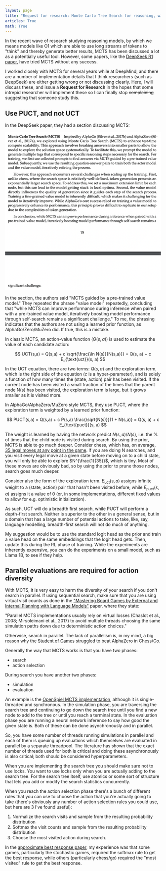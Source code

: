 ```yaml
---
layout: page
title: "Request for research: Monte Carlo Tree Search for reasoning, with PUCT"
articles: True
math: True
---
```


In the recent wave of research studying reasoning models, by which we means models like O1 which are able to use long streams of tokens to "think" and thereby generate better results, MCTS has been discussed a lot as a potentially useful tool. However, some papers, like the [DeepSeek R1 paper](https://github.com/deepseek-ai/DeepSeek-R1/blob/main/DeepSeek_R1.pdf), have tried MCTS without any success.

I worked closely with MCTS for several years while at DeepMind, and there are a number of implementation details that I think researchers (such as DeepSeek) are either getting wrong or not discussing clearly. Here, I will discuss these, and issue a **Request for Research** in the hopes that some intrepid researcher will implement these so I can finally stop ~~complaining~~ suggesting that someone study this.

## Use PUCT, and not UCT

In the DeepSeek paper, they had a section discussing MCTS:

 ![DeepSeek discussion of MCTS](/static/images/deepseek-r1-mcts.png)

 In the section, the authors said "MCTS guided by a pre-trained value model." They repeated the phrase "value model" repeatedly, concluding that "while MCTS can improve performance during inference when paired with a pre-trained value model, iteratively boosting model performance through self-search remains a significant challenge." To me, the phrasing indicates that the authors are not using a learned prior function, as AlphaGo/Zero/MuZero did. If true, this is a mistake.

 In classic MCTS, an action-value function ($Q(s, a)$) is used to estimate the value of each candidate action:

$$
UCT(s,a) = Q(s,a) + c \sqrt{\frac{\ln N(s)}{N(s,a)}} = Q(s, a) + c E_{\text{uct}}(s, a)
$$

 In the UCT equation, there are two terms: $Q(s, a)$ and the exploration term, which is the right side of the equation ($c$ is a hyper-parameter), and is solely a function of how many times the (state, action) pair has been visited. If the current node has been visited a small fraction of the times that the parent node N(s) has been visited, the exploration term is large, but it grows smaller as it is visited more.

In AlphaGo/AlphaZero/MuZero style MCTS, they use PUCT, where the exploration term is weighted by a learned prior function:

$$
PUCT(s,a) = Q(s,a) + c P(s,a) \frac{\sqrt{N(s)}}{1 + N(s,a)} = Q(s, a) + c E_{\text{puct}}(s, a)
$$

The weight is learned by having the network predict $N(s, a)/N(s)$, i.e. the % of times that the child node is visited during search.
By using the prior, MCTS is able to go much deeper. Consider chess, which has, on average,
[35 legal moves at any point in the game](https://en.wikipedia.org/wiki/Branching_factor). If you are doing N searches, and you visit
every legal move at a given state before moving on to a child state, you will only be able to explore $N^{\frac{1}{35}}$, which is tiny.
Most of these moves are obviously bad, so by using the prior to prune those nodes, search goes much deeper.

Consider also the form of the exploration term. $E_{\text{uct}}(s, a)$ assigns infinite weight to a (state, action) pair that hasn't been visited before,
while $E_{\text{puct}}(s, a)$ assigns it a value of 0 (or, in some implementations, different fixed values to allow for e.g. optimistic initialization).

As such, UCT will do a breadth first search, while PUCT will perform a depth-first search. Neither is superior to the other in a general sense, but in a domain
that has a large number of potential actions to take, like, say, language modelling, breadth-first search will not do much of anything.

My suggestion would be to use the standard logit head as the prior and train a value head on the same embeddings that the logit head gets.
Then, update this during the RL phase of training. While the experiments are inherently expensive, you can do the experiments on a small model, such as Llama 1B,
to see if they help.

## Parallel evaluations are required for action diversity

With MCTS, it is very easy to harm the diversity of your search if you don't search in parallel.
If using sequential search, make sure that you are using virtual visit counts as done in the ["Mastering Board Games by External and Internal Planning with Language Models"](https://deepmind.google/research/publications/139455/) paper, where they state:

"Parallel MCTS implementations usually rely on virtual losses (Chaslot et al., 2008; Mirsoleimani et al., 2017) to avoid multiple threads choosing
the same simulation paths down due to deterministic action choices."

Otherwise, search in parallel. The lack of parallelism is, in my mind, a big reason why the [Student of Games](https://arxiv.org/abs/2112.03178) struggled to beat AlphaZero in Chess/Go.

Generally the way that MCTS works is that you have two phases:

- search
- action selection

During search you have another two phases:

- simulation
- evaluation

An example is the [OpenSpiel MCTS implementation](https://github.com/google-deepmind/open_spiel/blob/master/open_spiel/algorithms/mcts.cc#L351),
although it is single-threaded and synchronous. In the simulation phase, you are
traversing the search tree and continuing to go down the search tree until you
 find a new node to add to the tree or until you reach a terminal state. In the
  evaluation phase you are running a neural network inference to say how good
  the given state is. Both of these can be done asynchronously and in parallel.

  So, you have some number of threads running simulations in parallel and each
  of them is queuing up evaluations which themselves are evaluated in parallel by a
  separate threadpool. The literature has shown that the exact number of threads used
   for both is critical and doing these asynchronously is also critical; both should be considered hyperparameters.

   When you are implementing the search tree you should make sure not to use locks.
    You want to use locks only when you are actually adding to the search tree.
    For the search tree itself, use atomics or some sort of structure that lets you
     add or modify the search statistics concurrently.

When you reach the action selection phase there's a bunch of different rules that you can use to choose the action that you're actually going to take
(there's obviously any number of action selection rules you could use, but here are 3 I've found useful):

1) Normalize the search visits and sample from the resulting probability distribution
2) Softmax the visit counts and sample from the resulting probability distribution
3) Choose the most visited action during search.

In the [approximate best response paper](https://arxiv.org/abs/2004.09677), my experience was that
some games, particularly the stochastic games, required the softmax rule to get the
best response, while others (particularly chess/go) required the "most visited" rule to get the best response.
